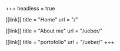 +++
headless = true

[[link]]
title = "Home"
url = "/"

[[link]]
title = "About me"
url = "/ueber/"

[[link]]
title = "portofolio"
url = "/ueber/"
+++

